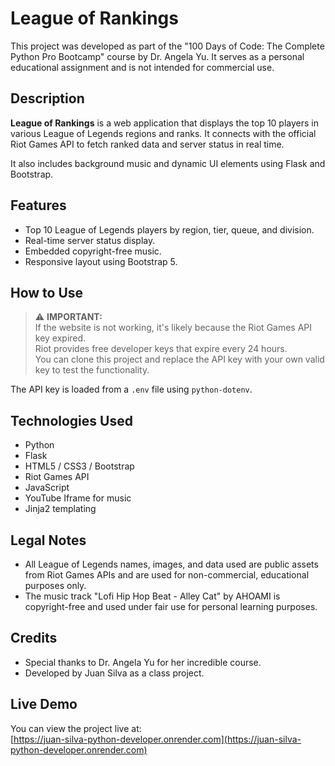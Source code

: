 # League of Rankings

This project was developed as part of the "100 Days of Code: The Complete Python Pro Bootcamp" course by Dr. Angela Yu. It serves as a personal educational assignment and is not intended for commercial use.

## Description

**League of Rankings** is a web application that displays the top 10 players in various League of Legends regions and ranks. It connects with the official Riot Games API to fetch ranked data and server status in real time.

It also includes background music and dynamic UI elements using Flask and Bootstrap.

## Features

- Top 10 League of Legends players by region, tier, queue, and division.
- Real-time server status display.
- Embedded copyright-free music.
- Responsive layout using Bootstrap 5.

## How to Use

> ⚠️ **IMPORTANT:**  
> If the website is not working, it's likely because the Riot Games API key expired.  
> Riot provides free developer keys that expire every 24 hours.  
> You can clone this project and replace the API key with your own valid key to test the functionality.  

The API key is loaded from a `.env` file using `python-dotenv`.

## Technologies Used

- Python
- Flask
- HTML5 / CSS3 / Bootstrap
- Riot Games API
- JavaScript
- YouTube Iframe for music
- Jinja2 templating

## Legal Notes

- All League of Legends names, images, and data used are public assets from Riot Games APIs and are used for non-commercial, educational purposes only.
- The music track "Lofi Hip Hop Beat - Alley Cat" by AHOAMI is copyright-free and used under fair use for personal learning purposes.

## Credits

- Special thanks to Dr. Angela Yu for her incredible course.
- Developed by Juan Silva as a class project.

## Live Demo

You can view the project live at:  
[https://juan-silva-python-developer.onrender.com](https://juan-silva-python-developer.onrender.com)
